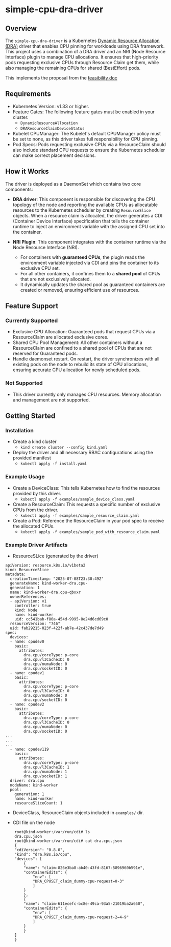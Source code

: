 # simple-cpu-dra-driver

## Overview

The `simple-cpu-dra-driver` is a Kubernetes
[Dynamic Resource Allocation (DRA)](https://kubernetes.io/docs/concepts/scheduling-eviction/dynamic-resource-allocation/)
driver that enables CPU pinning for workloads using DRA framework. This project
uses a combination of a DRA driver and an NRI (Node Resource Interface) plugin
to manage CPU allocations. It ensures that high-priority pods requesting
exclusive CPUs through Resource Claim get them, while also managing the
remaining CPUs for shared (BestEffort) pods.

This implements the proposal from the
[feasibility doc](https://docs.google.com/document/d/1Tb_dC60YVCBr7cNYWuVLddUUTMcNoIt3zjd5-8rgug0/edit?tab=t.0#heading=h.iutbebngx80e)

## Requirements

- Kubernetes Version: v1.33 or higher.
- Feature Gates: The following feature gates must be enabled in your cluster.
  - `DynamicResourceAllocation`
  - `DRAResourceClaimDeviceStatus`
- Kubelet CPUManager: The Kubelet's default CPUManager policy must be set to
  none, as this driver takes full responsibility for CPU pinning.
- Pod Specs: Pods requesting exclusive CPUs via a ResourceClaim should also
  include standard CPU requests to ensure the Kubernetes scheduler can make
  correct placement decisions.

## How it Works

The driver is deployed as a DaemonSet which contains two core components:

- **DRA driver**: This component is responsible for discovering the CPU topology
  of the node and reporting the available CPUs as allocatable resources to the
  Kubernetes scheduler by creating `ResourceSlice` objects. When a resource
  claim is allocated, the driver generates a CDI (Container Device Interface)
  specification that tells the container runtime to inject an environment
  variable with the assigned CPU set into the container.

- **NRI Plugin**: This component integrates with the container runtime via the
  Node Resource Interface (NRI).

  - For containers with **guaranteed CPUs**, the plugin reads the environment
    variable injected via CDI and pins the container to its exclusive CPU set.
  - For all other containers, it confines them to a **shared pool** of CPUs that
    are not exclusively allocated.
  - It dynamically updates the shared pool as guaranteed containers are created
    or removed, ensuring efficient use of resources.

## Feature Support

### Currently Supported

- Exclusive CPU Allocation: Guaranteed pods that request CPUs via a
  ResourceClaim are allocated exclusive cores.
- Shared CPU Pool Management: All other containers without a ResourceClaim are
  confined to a shared pool of CPUs that are not reserved for Guaranteed pods.
- Handle daemonset restart. On restart, the driver synchronizes with all
  existing pods on the node to rebuild its state of CPU allocations, ensuring
  accurate CPU allocation for newly scheduled pods.

### Not Supported

- This driver currently only manages CPU resources. Memory allocation and
  management are not supported.

## Getting Started

### Installation

- Create a kind cluster
  - `kind create cluster --config kind.yaml`
- Deploy the driver and all necessary RBAC configurations using the provided
  manifest
  - `kubectl apply -f install.yaml`

### Example Usage

- Create a DeviceClass: This tells Kubernetes how to find the resources provided
  by this driver.
  - `kubectl apply -f examples/sample_device_class.yaml`
- Create a ResourceClaim: This requests a specific number of exclusive CPUs from
  the driver.
  - `kubectl apply -f examples/sample_resource_claim.yaml`
- Create a Pod: Reference the ResourceClaim in your pod spec to receive the
  allocated CPUs.
  - `kubectl apply -f examples/sample_pod_with_resource_claim.yaml`

### Example Driver Artifacts

- ResourceSLice (generated by the driver)

```
apiVersion: resource.k8s.io/v1beta2
kind: ResourceSlice
metadata:
  creationTimestamp: "2025-07-08T23:30:49Z"
  generateName: kind-worker-dra.cpu-
  generation: 1
  name: kind-worker-dra.cpu-qbxxr
  ownerReferences:
  - apiVersion: v1
    controller: true
    kind: Node
    name: kind-worker
    uid: cc541bab-f80a-454d-9995-8e24d6cd69c0
  resourceVersion: "746"
  uid: fab29215-023f-422f-ab7e-42c437de7d49
spec:
  devices:
  - name: cpudev0
    basic:
      attributes:
        dra.cpu/coreType: p-core
        dra.cpu/l3CacheID: 0
        dra.cpu/numaNode: 0
        dra.cpu/socketID: 0
  - name: cpudev1
    basic:
      attributes:
        dra.cpu/coreType: p-core
        dra.cpu/l3CacheID: 0
        dra.cpu/numaNode: 0
        dra.cpu/socketID: 0
  - name: cpudev2
    basic:
      attributes:
        dra.cpu/coreType: p-core
        dra.cpu/l3CacheID: 0
        dra.cpu/numaNode: 0
        dra.cpu/socketID: 0
...
...
...
  - name: cpudev119
    basic:
      attributes:
        dra.cpu/coreType: p-core
        dra.cpu/l3CacheID: 1
        dra.cpu/numaNode: 1
        dra.cpu/socketID: 1
  driver: dra.cpu
  nodeName: kind-worker
  pool:
    generation: 1
    name: kind-worker
    resourceSliceCount: 1
```

- DeviceClass, ResourceClaim objects included in `examples/` dir.

- CDI file on the node

```
    root@kind-worker:/var/run/cdi# ls
    dra.cpu.json
    root@kind-worker:/var/run/cdi# cat dra.cpu.json
    {
    "cdiVersion": "0.8.0",
    "kind": "dra.k8s.io/cpu",
    "devices": [
        {
        "name": "claim-826e3ba8-ab40-43fd-8167-5896960b591e",
        "containerEdits": {
            "env": [
            "DRA_CPUSET_claim_dummy-cpu-request=0-3"
            ]
        }
        },
        {
        "name": "claim-611ecefc-bc8e-49ca-93a5-21019ba2a660",
        "containerEdits": {
            "env": [
            "DRA_CPUSET_claim_dummy-cpu-request-2=4-9"
            ]
        }
        }
    ]
    }
```

